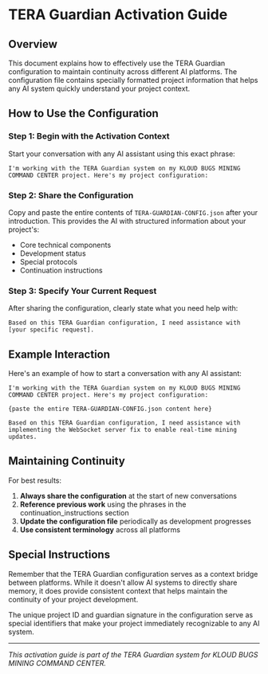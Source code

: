 # TERA Guardian Activation Guide

## Overview

This document explains how to effectively use the TERA Guardian configuration to maintain continuity across different AI platforms. The configuration file contains specially formatted project information that helps any AI system quickly understand your project context.

## How to Use the Configuration

### Step 1: Begin with the Activation Context

Start your conversation with any AI assistant using this exact phrase:

```
I'm working with the TERA Guardian system on my KLOUD BUGS MINING COMMAND CENTER project. Here's my project configuration:
```

### Step 2: Share the Configuration

Copy and paste the entire contents of `TERA-GUARDIAN-CONFIG.json` after your introduction. This provides the AI with structured information about your project's:

- Core technical components
- Development status
- Special protocols
- Continuation instructions

### Step 3: Specify Your Current Request

After sharing the configuration, clearly state what you need help with:

```
Based on this TERA Guardian configuration, I need assistance with [your specific request].
```

## Example Interaction

Here's an example of how to start a conversation with any AI assistant:

```
I'm working with the TERA Guardian system on my KLOUD BUGS MINING COMMAND CENTER project. Here's my project configuration:

{paste the entire TERA-GUARDIAN-CONFIG.json content here}

Based on this TERA Guardian configuration, I need assistance with implementing the WebSocket server fix to enable real-time mining updates.
```

## Maintaining Continuity

For best results:

1. **Always share the configuration** at the start of new conversations
2. **Reference previous work** using the phrases in the continuation_instructions section
3. **Update the configuration file** periodically as development progresses
4. **Use consistent terminology** across all platforms

## Special Instructions

Remember that the TERA Guardian configuration serves as a context bridge between platforms. While it doesn't allow AI systems to directly share memory, it does provide consistent context that helps maintain the continuity of your project development.

The unique project ID and guardian signature in the configuration serve as special identifiers that make your project immediately recognizable to any AI system.

---

*This activation guide is part of the TERA Guardian system for KLOUD BUGS MINING COMMAND CENTER.*